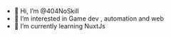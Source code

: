 - 👋 Hi, I’m @404NoSkill
- 👀 I’m interested in Game dev , automation and web
- 🌱 I’m currently learning NuxtJs


<!---
404NoSkill/404NoSkill is a ✨ special ✨ repository because its `README.md` (this file) appears on your GitHub profile.
You can click the Preview link to take a look at your changes.
--->
